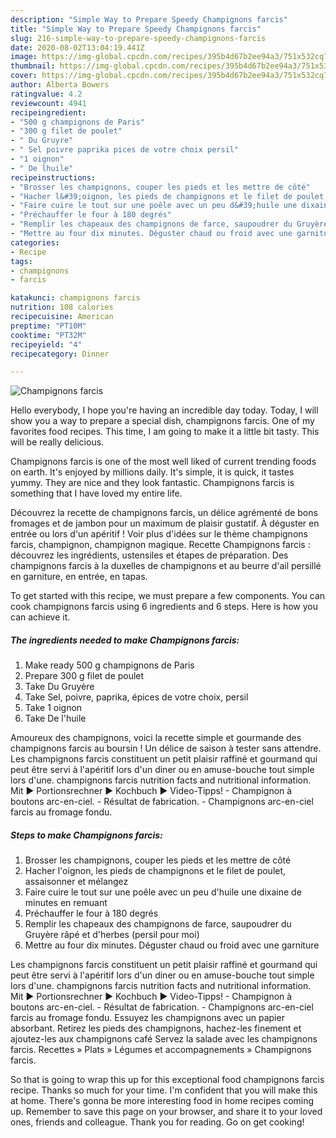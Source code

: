 ```yaml
---
description: "Simple Way to Prepare Speedy Champignons farcis"
title: "Simple Way to Prepare Speedy Champignons farcis"
slug: 216-simple-way-to-prepare-speedy-champignons-farcis
date: 2020-08-02T13:04:19.441Z
image: https://img-global.cpcdn.com/recipes/395b4d67b2ee94a3/751x532cq70/champignons-farcis-photo-principale-de-la-recette.jpg
thumbnail: https://img-global.cpcdn.com/recipes/395b4d67b2ee94a3/751x532cq70/champignons-farcis-photo-principale-de-la-recette.jpg
cover: https://img-global.cpcdn.com/recipes/395b4d67b2ee94a3/751x532cq70/champignons-farcis-photo-principale-de-la-recette.jpg
author: Alberta Bowers
ratingvalue: 4.2
reviewcount: 4941
recipeingredient:
- "500 g champignons de Paris"
- "300 g filet de poulet"
- " Du Gruyre"
- " Sel poivre paprika pices de votre choix persil"
- "1 oignon"
- " De lhuile"
recipeinstructions:
- "Brosser les champignons, couper les pieds et les mettre de côté"
- "Hacher l&#39;oignon, les pieds de champignons et le filet de poulet, assaisonner et mélangez"
- "Faire cuire le tout sur une poêle avec un peu d&#39;huile une dixaine de minutes en remuant"
- "Préchauffer le four à 180 degrés"
- "Remplir les chapeaux des champignons de farce, saupoudrer du Gruyère râpé et d&#39;herbes (persil pour moi)"
- "Mettre au four dix minutes. Déguster chaud ou froid avec une garniture"
categories:
- Recipe
tags:
- champignons
- farcis

katakunci: champignons farcis 
nutrition: 108 calories
recipecuisine: American
preptime: "PT10M"
cooktime: "PT32M"
recipeyield: "4"
recipecategory: Dinner

---
```



![Champignons farcis](https://img-global.cpcdn.com/recipes/395b4d67b2ee94a3/751x532cq70/champignons-farcis-photo-principale-de-la-recette.jpg)

Hello everybody, I hope you're having an incredible day today. Today, I will show you a way to prepare a special dish, champignons farcis. One of my favorites food recipes. This time, I am going to make it a little bit tasty. This will be really delicious.

Champignons farcis is one of the most well liked of current trending foods on earth. It's enjoyed by millions daily. It's simple, it is quick, it tastes yummy. They are nice and they look fantastic. Champignons farcis is something that I have loved my entire life.

Découvrez la recette de champignons farcis, un délice agrémenté de bons fromages et de jambon pour un maximum de plaisir gustatif. À déguster en entrée ou lors d&#39;un apéritif ! Voir plus d&#39;idées sur le thème champignons farcis, champignon, champignon magique. Recette Champignons farcis : découvrez les ingrédients, ustensiles et étapes de préparation. Des champignons farcis à la duxelles de champignons et au beurre d&#39;ail persillé en garniture, en entrée, en tapas.


To get started with this recipe, we must prepare a few components. You can cook champignons farcis using 6 ingredients and 6 steps. Here is how you can achieve it.

<!--inarticleads1-->

##### The ingredients needed to make Champignons farcis:

1. Make ready 500 g champignons de Paris
1. Prepare 300 g filet de poulet
1. Take  Du Gruyère
1. Take  Sel, poivre, paprika, épices de votre choix, persil
1. Take 1 oignon
1. Take  De l&#39;huile


Amoureux des champignons, voici la recette simple et gourmande des champignons farcis au boursin ! Un délice de saison à tester sans attendre. Les champignons farcis constituent un petit plaisir raffiné et gourmand qui peut être servi à l&#39;apéritif lors d&#39;un diner ou en amuse-bouche tout simple lors d&#39;une. champignons farcis nutrition facts and nutritional information. Mit ► Portionsrechner ► Kochbuch ► Video-Tipps! - Champignon à boutons arc-en-ciel. - Résultat de fabrication. - Champignons arc-en-ciel farcis au fromage fondu. 

<!--inarticleads2-->

##### Steps to make Champignons farcis:

1. Brosser les champignons, couper les pieds et les mettre de côté
1. Hacher l&#39;oignon, les pieds de champignons et le filet de poulet, assaisonner et mélangez
1. Faire cuire le tout sur une poêle avec un peu d&#39;huile une dixaine de minutes en remuant
1. Préchauffer le four à 180 degrés
1. Remplir les chapeaux des champignons de farce, saupoudrer du Gruyère râpé et d&#39;herbes (persil pour moi)
1. Mettre au four dix minutes. Déguster chaud ou froid avec une garniture


Les champignons farcis constituent un petit plaisir raffiné et gourmand qui peut être servi à l&#39;apéritif lors d&#39;un diner ou en amuse-bouche tout simple lors d&#39;une. champignons farcis nutrition facts and nutritional information. Mit ► Portionsrechner ► Kochbuch ► Video-Tipps! - Champignon à boutons arc-en-ciel. - Résultat de fabrication. - Champignons arc-en-ciel farcis au fromage fondu. Essuyez les champignons avec un papier absorbant. Retirez les pieds des champignons, hachez-les finement et ajoutez-les aux champignons café Servez la salade avec les champignons farcis. Recettes » Plats » Légumes et accompagnements » Champignons farcis. 

So that is going to wrap this up for this exceptional food champignons farcis recipe. Thanks so much for your time. I'm confident that you will make this at home. There's gonna be more interesting food in home recipes coming up. Remember to save this page on your browser, and share it to your loved ones, friends and colleague. Thank you for reading. Go on get cooking!
